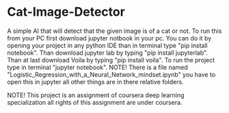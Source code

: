 # Cat-Image-Detector
A simple AI that will detect that the given image is of a cat or not.
To run this from your PC first download jupyter notbook in your pc.
You can do it by opening your project in any python IDE than in terminal type "pip install notebook".
Than download jupyter lab by typing "pip install jupyterlab".
Than at last download Voila by typing "pip install voila".
To run the project type in terminal "jupyter notebook".
NOTE! There is a file named "Logistic_Regression_with_a_Neural_Network_mindset.ipynb"
you have to open this in jupyter all other things are in there relative folders.


NOTE! This project is an assignment of coursera deep learning specialization all rights of this assignment are under coursera.
